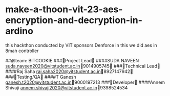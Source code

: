 # make-a-thoon-vit-23-aes-encryption-and-decryption-in-ardino
this hackthon conducted by VIT sponsors Denforce in this we did aes in 8mah controller

##@team: BITCOOKIE
###Project Lead
####SUDA NAVEEN
suda.naveen2020@vitstudent.ac.in9014905745
###Technical Lead
####Raj Saha
raj.saha2020@vitstudent.ac.in8927147942
###Testing/QA
####T Ganesh
ganesh.t2020@vitstudent.ac.in9000197213
###Developer
####Annem Shivaji
annem.shivaji2020@vitstudent.ac.in9398524534
